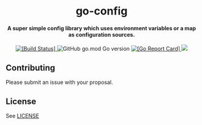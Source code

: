 <h1 align="center">
  go-config
</h1>

<h4 align="center"> A super simple config library which uses environment variables or a map as configuration sources.</a></h4>

<p align="center">
  <a href="https://travis-ci.com/liampulles/go-config">
    <img src="https://travis-ci.com/liampulles/go-config.svg?branch=master" alt="[Build Status]">
  </a>
    <img alt="GitHub go.mod Go version" src="https://img.shields.io/github/go-mod/go-version/liampulles/go-config">
  <a href="https://goreportcard.com/report/github.com/liampulles/go-config">
    <img src="https://goreportcard.com/badge/github.com/liampulles/go-config" alt="[Go Report Card]">
  </a>
  <a href="https://codecov.io/gh/liampulles/go-config">
    <img src="https://codecov.io/gh/liampulles/go-config/branch/master/graph/badge.svg" />
  </a>
</p>

## Contributing

Please submit an issue with your proposal.

## License

See [LICENSE](LICENSE)
